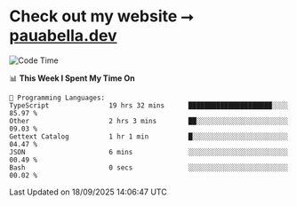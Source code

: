 # Check out my website ⭢ [pauabella.dev](https://pauabella.dev)

<!--START_SECTION:waka-->
![Code Time](http://img.shields.io/badge/Code%20Time-4%2C805%20hrs%2031%20mins-blue)

📊 **This Week I Spent My Time On** 

```text
💬 Programming Languages: 
TypeScript               19 hrs 32 mins      █████████████████████░░░░   85.97 % 
Other                    2 hrs 3 mins        ██░░░░░░░░░░░░░░░░░░░░░░░   09.03 % 
Gettext Catalog          1 hr 1 min          █░░░░░░░░░░░░░░░░░░░░░░░░   04.47 % 
JSON                     6 mins              ░░░░░░░░░░░░░░░░░░░░░░░░░   00.49 % 
Bash                     0 secs              ░░░░░░░░░░░░░░░░░░░░░░░░░   00.02 % 
```


 Last Updated on 18/09/2025 14:06:47 UTC
<!--END_SECTION:waka-->
